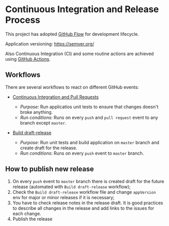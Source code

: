 # Continuous Integration and Release Process

This project has adopted [GitHub Flow](https://guides.github.com/introduction/flow/index.html) for development lifecycle.

Application versioning: https://semver.org/

Also Continuous Integration (CI) and some routine actions are achieved using [GitHub Actions](https://github.com/features/actions).

## Workflows

There are several workflows to react on different GitHub events:

- [Continuous Integration and Pull Requests](./on-push-and-pull-request.yml)
  - _Purpose_: Run applicatios unit tests to ensure that changes doesn't broke anything.
  - _Run conditions_: Runs on every `push` and `pull request` event to any branch except `master`.

- [Build draft-release](./on-push-to-master.yml)
  - _Purpose_: Run unit tests and build application on `master` branch and create draft for the release.
  - _Run conditions_: Runs on every `push` event to `master` branch.

## How to publish new release

1. On every `push` event to `master` branch there is created draft for the future release (automated with `Build draft-release` workflow);
2. Check the `Build draft-release` workflow file and change `appVersion` env for major or minor releases if it is necessary;
3. You have to check release notes in the release draft. It is good practices to describe all changes in the release and add links to the issues for each change.
4. Publish the release
